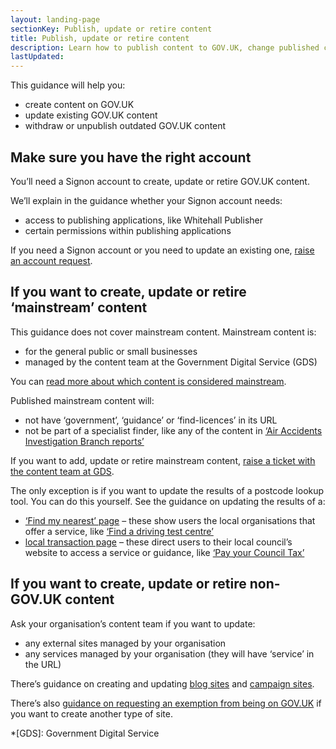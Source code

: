 ```yaml
---
layout: landing-page
sectionKey: Publish, update or retire content
title: Publish, update or retire content
description: Learn how to publish content to GOV.UK, change published content or withdraw or unpublish it.
lastUpdated:
---
```


This guidance will help you:

- create content on GOV.UK 
- update existing GOV.UK content
- withdraw or unpublish outdated GOV.UK content

## Make sure you have the right account

You’ll need a Signon account to create, update or retire GOV.UK content. 

We’ll explain in the guidance whether your Signon account needs:

- access to publishing applications, like Whitehall Publisher
- certain permissions within publishing applications

If you need a Signon account or you need to update an existing one, [raise an account request](LINK).

## If you want to create, update or retire ‘mainstream’ content

This guidance does not cover mainstream content. Mainstream content is:

- for the general public or small businesses
- managed by the content team at the Government Digital Service (GDS)

You can [read more about which content is considered mainstream](/writing-to-gov-uk-standards/plan-manage-content/plan-new-govuk-content/).

Published mainstream content will:

- not have ‘government’, ‘guidance’ or ‘find-licences’ in its URL
- not be part of a specialist finder, like any of the content in [‘Air Accidents Investigation Branch reports’](https://www.gov.uk/aaib-reports)

If you want to add, update or retire mainstream content, [raise a ticket with the content team at GDS](LINK). 

The only exception is if you want to update the results of a postcode lookup tool. You can do this yourself. See the guidance on updating the results of a:

- [‘Find my nearest’ page](LINK) – these show users the local organisations that offer a service, like [‘Find a driving test centre’](https://www.gov.uk/find-driving-test-centre)
- [local transaction page](LINK) – these direct users to their local council’s website to access a service or guidance, like [‘Pay your Council Tax’](https://www.gov.uk/pay-council-tax)

## If you want to create, update or retire non-GOV.UK content

Ask your organisation’s content team if you want to update:

- any external sites managed by your organisation
- any services managed by your organisation (they will have ‘service’ in the URL)

There’s guidance on creating and updating [blog sites](LINK) and [campaign sites](LINK).

There’s also [guidance on requesting an exemption from being on GOV.UK](LINK) if you want to create another type of site.

*[GDS]: Government Digital Service

